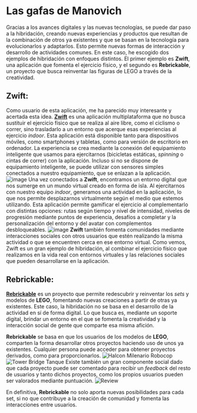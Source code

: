 # Las gafas de Manovich

Gracias a los avances digitales y las nuevas tecnologías, se puede dar paso a la hibridación, creando nuevas experiencias y productos que resultan de la combinación de otros ya existentes y que se basan en la tecnología para evolucionarlos y adaptarlos. Esto permite nuevas formas de interacción y desarrollo de actividades comunes.
En este caso, he escogido dos ejemplos de hibridación con enfoques distintos. El primer ejemplo es **Zwift**, una aplicación que fomenta el ejercicio físico, y el segundo es **Rebrickable**, un proyecto que busca reinventar las figuras de LEGO a través de la creatividad.
## Zwift:
Como usuario de esta aplicación, me ha parecido muy interesante y acertada esta idea.
[**Zwift**](https://www.zwift.com/eu-es/home) es una aplicación multiplataforma que no busca sustituir el ejercicio físico que se realiza al aire libre, como el ciclismo o correr, sino trasladarlo a un entorno que acerque esas experiencias al ejercicio *indoor*. Esta aplicación está disponible tanto para dispositivos móviles, como smartphones y tabletas, como para versión de escritorio en ordenador.
La experiencia se crea mediante la conexión del equipamiento inteligente que usamos para ejercitarnos (bicicletas estáticas, *spinning* o cintas de correr) con la aplicación. Incluso si no se dispone de equipamiento inteligente, se puede utilizar con sensores simples conectados a nuestro equipamiento, que se enlazan a la aplicación.
![image](https://github.com/user-attachments/assets/522a0524-d87d-41f2-a5f5-7f298fd26ac4)
Una vez conectados a **Zwift**, encontramos un entorno digital que nos sumerge en un mundo virtual creado en forma de isla. Al ejercitarnos con nuestro equipo *indoor*, generamos una actividad en la aplicación, lo que nos permite desplazarnos virtualmente según el medio que estemos utilizando.
Esta aplicación permite gamificar el ejercicio al complementarlo con distintas opciones: rutas según tiempo y nivel de intensidad, niveles de progresión mediante puntos de experiencia, desafíos a completar y la personalización del entorno y del avatar con complementos desbloqueables.
![image](https://github.com/user-attachments/assets/e83e2d3d-20e6-4f8c-acd0-cd38c55e45ad)
**Zwift** también fomenta comunidades mediante interacciones sociales con otros usuarios que estén realizando la misma actividad o que se encuentren cerca en ese entorno virtual.
Como vemos, Zwift es un gran ejemplo de hibridación, al combinar el ejercicio físico que realizamos en la vida real con entornos virtuales y las relaciones sociales que pueden desarrollarse en la aplicación.

## Rebrickable:
[**Rebrickable**](https://rebrickable.com) es un proyecto que permite redescubrir y reinventar los *sets* y modelos de **LEGO**, fomentando nuevas creaciones a partir de otras ya existentes.
Este caso, la hibridación no se basa en el desarrollo de la actividad en sí de forma digital. Lo que busca es, mediante un soporte digital, brindar un entorno en el que se fomenta la creatividad y la interacción social de gente que comparte esa misma afición.

**Rebrickable** se basa en que los usuarios de los modelos de **LEGO**, comparten la forma desarrollar otros proyectos haciendo uso de unos ya existentes. Cualquier persona puede acceder para obtener proyectos derivados, como para proporcionarlos.
![Halcon Milenario Robocop](https://github.com/user-attachments/assets/5e661530-936f-449e-8050-509e7da75ab7)
![Tower Bridge Tanque](https://github.com/user-attachments/assets/45f94379-0699-47a6-b917-3516d7511f4d)
Existe también un gran componente social dado que cada proyecto puede ser comentado para recibir un *feedback* del resto de usuarios y tanto dichos proyectos, como los propios usuarios pueden ser valorados mediante puntuación. 
![Review](https://github.com/user-attachments/assets/05e26fc7-c13b-4b9f-b07a-a9b39930f712)

En definitiva, **Rebrickable** no solo aporta nuevas posibilidades para cada set, si no que contribuye a la creación de comunidad y fomenta las interacciones entre usuarios.


